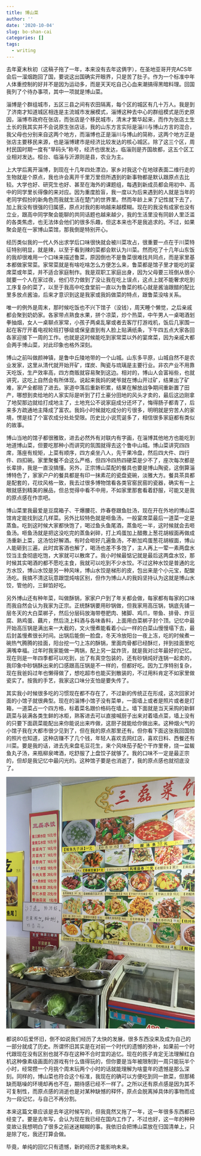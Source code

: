 ```yaml
---
title: 博山菜
author: ''
date: '2020-10-04'
slug: bo-shan-cai
categories: []
tags:
  - writing
---
```


去年夏末秋初（这稿子拖了一年，本来没有去年这俩字），在圣地亚哥开完ACS年会后一溜烟跑回了国，要说这出国确实开眼界，只是苦了肚子。作为一个标准中年人体重控制的好并不是因为运动多，而是天天吃自己心血来潮搞得黑暗料理。回国我列了个待办事项，其中一项就是博山菜。

淄博是个群组城市，五区三县之间有农田隔离，每个区的城区有几十万人。我是到了济南才知道城区相连是主流城市发展模式，淄博这种去中心的群组模式是历史原因，淄博市政府在张店，而张店是个移民城市，清末才繁华起来，而作为张店土生土长的我其实并不会说原生张店话，我的山东方言实际是淄川与博山方言的混合，我父母也分别来自这两个地方，而淄博也正是淄川与博山的简称，这两个地方正是张店主要移民来源，也是淄博建市是经济比较发达的核心城区。除了这三个区，周村民国时期一度有“旱码头”称号，经济也很发达，临淄则是齐国故都，这五个区工业相对发达。桓台、临淄与沂源则是县，农业为主。

上大学后离开淄博，到现在十几年四处漂泊，家乡对我这个在地球表面二维行走的生物就是个原点，我也许会离开千里万里但所遇到的新事物都是默认跟原点去比较。大学也好、研究生也好、甚至在海外的课题组，每遇到新成员都会用初中、高中的同学里长得像的来对应。因为重度脸盲，我一度以为后来遇到的人就是当年的老同学假扮的新角色而我就生活在楚门的世界里。然而年龄上来了记性就下去了，加上我没有很强的归属感，原点对我的影响越来越模糊。现在的我没有成家也没有立业，跟高中同学聚会能聊的共同话题也越来越少，我的生活里没有同龄人里泛滥的各类焦虑，也无法体会他们的很多乐趣，但这本来也不是我追求的。不过，如果聚会是在一家博山菜馆，那我倒是特别开心。

经历类似我的一代人外出求学后口味很快就会被川菜攻占，很重要一点在于川菜特征特别明显，就是辣，以至于看到辣的菜都会默认为川菜。然而吃了十几年山东饭的我却很难用一个口味来描述鲁菜，原因倒也不是鲁菜很难找共同点，而是家里基本都做家常菜。家常菜就是有啥吃啥怎么方便怎么来，鲁菜都是馆子里才能吃的宴席菜或年菜，并不适合家庭制作。我是双职工家庭出身，因为父母要三班倒从很小就要一个人在家过夜，他们尽力做到了没让我在吃上误点，这点上就不能奢求吃到工序复杂的菜了，以至于我高中吃食堂前一直以为鲁菜的核心就是酱油跟醋的配比里多放点酱油，后来才意识到这是我家或我妈做菜的特点，跟鲁菜没啥关系。

唯一的例外是周末，那时候吃饭也不兴下馆子（没钱），周天睡个懒觉，之后亲戚都会聚到奶奶家。各家带点熟食水果，拼个凉菜，炒个热菜，中午男人一桌喝酒划拳抽烟，女人一桌聊点家常，小孩子两桌乱窜或者去客厅打游戏机，饭后几家围一起在客厅开着电视轮班打够级或保皇直到有人脸上贴满纸条，下午四五点大家各回各家迎接下一周的工作。也就是这时候能吃到家常菜以外的宴席菜，因为亲戚大都会两手博山菜，对此印象也格外深刻。

博山之前叫做颜神镇，是鲁中丘陵地带的一个山城。山东多平原，山城自然不是农业发家，这里从清代就开始开矿，煤炭、陶瓷与琉璃是主要行业。非农产业不用靠天吃饭，生产效率高，四方商贩就容易聚到这边。相对的，博山人会富裕些，也就讲究，这吃上自然会有所体现。说起来我妈的姥爷就在博山开过矿，结果出了矿难，家产全都赔了进去。家道中落后重新积累，结果在解放战争期间重新置了田产，哪想到卖给地的人家实际是听到了打土豪分田地的风头才卖的，最后这边刚拿了地契那边就给打成地主了，土地充公不说家庭成分还坏了，悔得肠子都青了，后来多方疏通地主降成了富农。我妈小时候就吃成分的亏很多，明明就是穷苦人的家境，愣是挂了个富农成分处处受限。历史比小说荒诞多了，相信很多家庭都有类似的故事。

博山当地的馆子都很雅致，进去必然外有对联内有字画，在淄博其他地方也能吃到地道博山菜，但要吃那种小而讲究的氛围就得去这个鲁中山城。博山菜讲究四四席，落座有规矩，上菜有顺序，四方桌坐八人，先干果冷盘，然后四大件、四行件、四扣碗。家里聚餐不会这么严格，但四冷四热四硬菜是少不了，座次每次都是长辈排，我是一直没搞懂。另外，正宗博山菜配的餐具也要是博山陶瓷，这倒算淄博特色了，家家户户的餐具都是有印一抹素花的瓷盘瓷碗，淡雅大方。餐具茶具都是配套的，花纹风格一致，我去过很多博物馆看各类官窑民窑的瓷器，确实有一上眼就感到精美的展品，但总觉得中看不中用，不如家里那套看着舒服，可能又是我的原点感在作祟吧。

博山菜里我最爱是豆腐箱子、干爆腰花、炸春卷跟鱼肚汤，现在开在外地的博山菜馆肯定能找到这几样菜。另外比较特色就是咂鱼汤，一般宴席菜最后一道菜一定是蒸鱼。吃到这时候大家都快饱了，喝过鱼头鱼尾酒，蒸鱼吃一半，这时候就会去咂鱼汤。咂鱼汤就是把这没吃完的蒸鱼剁碎，打上鸡蛋加上醋撒上葱花胡椒面再做成汤重新上菜，这汤恰好解酒。有时会咂好几遍鱼汤，不断加鸡蛋葱花胡椒面，博山人能砸到三遍，此时宾客酒也解了，喝汤也差不多饱了，主人再上一荤一素两盘水饺当主食彻底吃饱，大家就可以散席了。我小时候最惦记就是最后这两盘水饺，那时候其实喝酒的都不愿吃主食，我就可以吃到不少水饺。不过这种水饺是普通的北方水饺，博山水饺是另一种风味，博山水饺是梯形的皮，包出来是个小元宝，配酸汤吃。我搞不清这玩意跟馄炖啥区别，但作为博山人的我妈坚持认为这就是博山水饺，管他的，三鲜馅好吃。

另外博山还有种年菜，叫做酥锅，家家户户到了年关都会做，每家都有每家的口味而我自然会认为我家为正宗。正统酥锅要用砂锅做，但我家用高压锅，锅底先铺一层冬天的大白菜梆子，然后分层码放海带卷肥肉、猪脚、鸡爪，带鱼、排骨、炸豆腐、熟鸡蛋、藕片，然后浇上料酒与各味香料，上面用白菜梆子封个顶。记忆中最开始高压锅是满出来一大截的，文火慢煮能看着小山一样的白菜山慢慢塌下去，最后封盖慢煮很长时间。出锅后能倒一脸盘，冬天冷放阳台一夜上冻，吃的时候煮一碗热气腾腾的挂面，阳台挖一勺上冻的酥锅，里面肉骨都已经酥烂，拌到挂面里吃满嘴幸福。过年时我家能做一两锅，配上另一盆炸货，就是我对过年最好的记忆。现在则是一年四季都可以吃到，出了有真空包装的，还有砂锅炖好连锅一起卖的，我印象中砂锅酥出来的口感跟高压锅是不一样的，但都好吃。因为工序特别复杂，现在我爸妈过年也懒得做了，想吃超市也能买到散装的，不过用料肯定不如家里做瓷实了。按我的手艺，我家这口味分支怕是要失传了。

其实我小时候很多吃的习惯现在都不存在了，不过新的传统正在形成，这次回家对面的小馆子就很典型。现在的淄博小馆子没有菜单，一面墙上或者是照片或者是灯箱，一道菜占一个四方格，标着菜名跟价格码在墙上。墙下面就是当天采购的新鲜蔬菜与装满各类生鲜的冰柜，熟客进去可以直接喊厨子出来对着墙点菜，墙上没有的只要下面蔬菜能配出来你能说出来咋做，这厨子就能给你做出来。这种烟火气的小馆子我在大都市很少见到了，但在我的原点那里还有。但你看下面这张我回国拍的照片也知道，这种店赚不了几个钱，年轻人喜欢去网红店，喜欢日料、西餐还有川菜。要是我的话，进去先来盘毛豆花生，来个风味茄子配个干炸里脊，烧一盆鲅鱼丸子汤，来瓶柳泉啤酒，吃舒服了上盘饺子就够了。我的口味不一定是最正宗的，但却是我记忆中最闪光的。这种馆子要是也消逝了，我的原点感也就彻底没了。

![guanzi](https://raw.githubusercontent.com/yufree/yufree.cn/master/static/images/guanzi.JPG)

都说80后爱怀旧，倒不如说我们经历了太快的发展，很多东西没来及成为自己的一部分就成了历史。所谓怀旧其实是在对前一个时代的遗憾的弥补，如果前一个时代跟现在没有区别也就不存在这种不合时宜的追忆。现在的孩子肯定无法理解红白机这种像素级画面的游戏有什么值得玩的，但你要是当年被限制到一周只能玩半个小时，经常攒一个月挑个周末玩两个小时的话就能理解为啥童年的遗憾是那么深刻。同样的，博山菜也符合这个标准，我现在的确可以方便吃到同一款菜，但那稀缺而聒噪的环境却再也不在，期待感已经不一样了。之所以还有原点感是因为其不可复制性，而原点感的消逝也是对某种缺憾的释怀，原点会脱离掉具体的事物而成为一段记忆，与自己不再分割。

本来这篇文章应该是去年这时候写的，但我竟然又拖了一年，这一年很多东西都已经变了。要是去年写，会认为现在我已经在国内工作了，不过也好，这一年的种种变故让我想明白了很多之前迷迷糊糊的事。我依旧会把博山菜放在归国清单上，只是除了吃，我还打算会做。

毕竟，单纯的回忆只有遗憾，新的经历才能影响未来。
